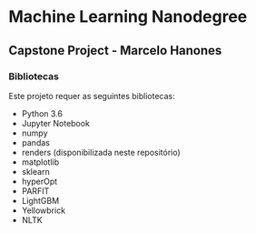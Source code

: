 # Machine Learning Nanodegree

## Capstone Project - Marcelo Hanones

### Bibliotecas
Este projeto requer as seguintes bibliotecas:


* Python 3.6
* Jupyter Notebook
* numpy
* pandas
* renders (disponibilizada neste repositório)
* matplotlib
* sklearn
* hyperOpt
* PARFIT
* LightGBM
* Yellowbrick
* NLTK

